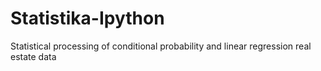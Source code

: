 # Statistika-Ipython
Statistical processing of conditional probability and linear regression real estate data
